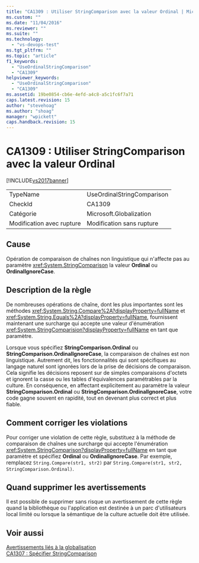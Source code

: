 ```yaml
---
title: "CA1309 : Utiliser StringComparison avec la valeur Ordinal | Microsoft Docs"
ms.custom: ""
ms.date: "11/04/2016"
ms.reviewer: ""
ms.suite: ""
ms.technology: 
  - "vs-devops-test"
ms.tgt_pltfrm: ""
ms.topic: "article"
f1_keywords: 
  - "UseOrdinalStringComparison"
  - "CA1309"
helpviewer_keywords: 
  - "UseOrdinalStringComparison"
  - "CA1309"
ms.assetid: 19be0854-cb6e-4efd-a4c8-a5c1fc6f7a71
caps.latest.revision: 15
author: "stevehoag"
ms.author: "shoag"
manager: "wpickett"
caps.handback.revision: 15
---
```

# CA1309 : Utiliser StringComparison avec la valeur Ordinal
[!INCLUDE[vs2017banner](../code-quality/includes/vs2017banner.md)]

|||  
|-|-|  
|TypeName|UseOrdinalStringComparison|  
|CheckId|CA1309|  
|Catégorie|Microsoft.Globalization|  
|Modification avec rupture|Modification sans rupture|  
  
## Cause  
 Opération de comparaison de chaînes non linguistique qui n'affecte pas au paramètre <xref:System.StringComparison> la valeur **Ordinal** ou **OrdinalIgnoreCase**.  
  
## Description de la règle  
 De nombreuses opérations de chaîne, dont les plus importantes sont les méthodes <xref:System.String.Compare%2A?displayProperty=fullName> et <xref:System.String.Equals%2A?displayProperty=fullName>, fournissent maintenant une surcharge qui accepte une valeur d'énumération <xref:System.StringComparision?displayProperty=fullName> en tant que paramètre.  
  
 Lorsque vous spécifiez **StringComparison.Ordinal** ou **StringComparison.OrdinalIgnoreCase**, la comparaison de chaînes est non linguistique.  Autrement dit, les fonctionnalités qui sont spécifiques au langage naturel sont ignorées lors de la prise de décisions de comparaison.  Cela signifie les décisions reposent sur de simples comparaisons d'octets et ignorent la casse ou les tables d'équivalences paramétrables par la culture.  En conséquence, en affectant explicitement au paramètre la valeur **StringComparison.Ordinal** ou **StringComparison.OrdinalIgnoreCase**, votre code gagne souvent en rapidité, tout en devenant plus correct et plus fiable.  
  
## Comment corriger les violations  
 Pour corriger une violation de cette règle, substituez à la méthode de comparaison de chaînes une surcharge qui accepte l'énumération <xref:System.StringComparison?displayProperty=fullName> en tant que paramètre et spécifiez **Ordinal** ou **OrdinalIgnoreCase**.  Par exemple, remplacez `String.Compare(str1, str2)` par `String.Compare(str1, str2, StringComparison.Ordinal)`.  
  
## Quand supprimer les avertissements  
 Il est possible de supprimer sans risque un avertissement de cette règle quand la bibliothèque ou l'application est destinée à un parc d'utilisateurs local limité ou lorsque la sémantique de la culture actuelle doit être utilisée.  
  
## Voir aussi  
 [Avertissements liés à la globalisation](../code-quality/globalization-warnings.md)   
 [CA1307 : Spécifier StringComparison](../code-quality/ca1307-specify-stringcomparison.md)